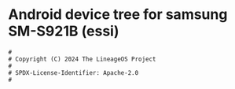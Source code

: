 # Android device tree for samsung SM-S921B (essi)

```
#
# Copyright (C) 2024 The LineageOS Project
#
# SPDX-License-Identifier: Apache-2.0
#
```
